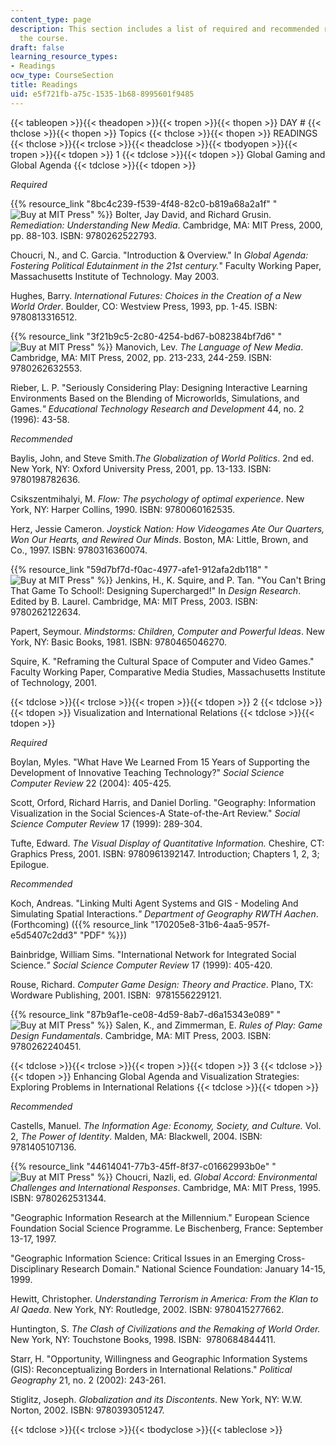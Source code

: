 ```yaml
---
content_type: page
description: This section includes a list of required and recommended readings for
  the course.
draft: false
learning_resource_types:
- Readings
ocw_type: CourseSection
title: Readings
uid: e5f721fb-a75c-1535-1b68-8995601f9485
---
```

{{< tableopen >}}{{< theadopen >}}{{< tropen >}}{{< thopen >}}
DAY #
{{< thclose >}}{{< thopen >}}
Topics
{{< thclose >}}{{< thopen >}}
READINGS
{{< thclose >}}{{< trclose >}}{{< theadclose >}}{{< tbodyopen >}}{{< tropen >}}{{< tdopen >}}
1
{{< tdclose >}}{{< tdopen >}}
Global Gaming and Global Agenda
{{< tdclose >}}{{< tdopen >}}

*Required*

{{% resource_link "8bc4c239-f539-4f48-82c0-b819a68a2a1f" "![Buy at MIT Press](/images/mp_logo.gif)" %}} Bolter, Jay David, and Richard Grusin. *Remediation: Understanding New Media*. Cambridge, MA: MIT Press, 2000, pp. 88-103. ISBN: 9780262522793.

Choucri, N., and C. Garcia. "Introduction & Overview." In *Global Agenda: Fostering Political Edutainment in the 21st century.*" Faculty Working Paper, Massachusetts Institute of Technology. May 2003.

Hughes, Barry. *International Futures:* *Choices in the Creation of a New World Order*. Boulder, CO: Westview Press, 1993, pp. 1-45. ISBN: 9780813316512.

{{% resource_link "3f21b9c5-2c80-4254-bd67-b082384bf7d6" "![Buy at MIT Press](/images/mp_logo.gif)" %}} Manovich, Lev. *The Language of New Media*. Cambridge, MA: MIT Press, 2002, pp. 213-233, 244-259. ISBN: 9780262632553.

Rieber, L. P. "Seriously Considering Play: Designing Interactive Learning Environments Based on the Blending of Microworlds, Simulations, and Games.*" Educational Technology Research and Development* 44, no. 2 (1996): 43-58.

*Recommended*

Baylis, John, and Steve Smith.*The Globalization of World Politics*. 2nd ed. New York, NY: Oxford University Press, 2001, pp. 13-133. ISBN: 9780198782636.

Csikszentmihalyi, M. *Flow: The psychology of optimal experience*. New York, NY: Harper Collins, 1990. ISBN: 9780060162535.

Herz, Jessie Cameron. *Joystick Nation: How Videogames Ate Our Quarters, Won Our Hearts, and Rewired Our Minds*. Boston, MA: Little, Brown, and Co., 1997. ISBN: 9780316360074.

{{% resource_link "59d7bf7d-f0ac-4977-afe1-912afa2db118" "![Buy at MIT Press](/images/mp_logo.gif)" %}} Jenkins, H., K. Squire, and P. Tan. "You Can't Bring That Game To School!: Designing Supercharged!" In *Design Research*. Edited by B. Laurel. Cambridge, MA: MIT Press, 2003. ISBN: 9780262122634.

Papert, Seymour. *Mindstorms: Children, Computer and Powerful Ideas*. New York, NY: Basic Books, 1981. ISBN: 9780465046270.

Squire, K. "Reframing the Cultural Space of Computer and Video Games." Faculty Working Paper, Comparative Media Studies, Massachusetts Institute of Technology, 2001.

{{< tdclose >}}{{< trclose >}}{{< tropen >}}{{< tdopen >}}
2
{{< tdclose >}}{{< tdopen >}}
Visualization and International Relations
{{< tdclose >}}{{< tdopen >}}

*Required*

Boylan, Myles. "What Have We Learned From 15 Years of Supporting the Development of Innovative Teaching Technology?" *Social Science Computer Review* 22 (2004): 405-425.

Scott, Orford, Richard Harris, and Daniel Dorling. "Geography: Information Visualization in the Social Sciences-A State-of-the-Art Review." *Social Science Computer Review* 17 (1999): 289-304.

Tufte, Edward. *The Visual Display of Quantitative Information.* Cheshire, CT: Graphics Press, 2001. ISBN: 9780961392147. Introduction; Chapters 1, 2, 3; Epilogue.

*Recommended*

Koch, Andreas. "Linking Multi Agent Systems and GIS - Modeling And Simulating Spatial Interactions.*" Department of Geography RWTH Aachen*. (Forthcoming) ({{% resource_link "170205e8-31b6-4aa5-957f-e5d5407c2dd3" "PDF" %}})

Bainbridge, William Sims. "International Network for Integrated Social Science.*" Social Science Computer Review* 17 (1999): 405-420.

Rouse, Richard. *Computer Game Design: Theory and Practice*. Plano, TX: Wordware Publishing, 2001. ISBN:  9781556229121.

{{% resource_link "87b9af1e-ce08-4d59-8ab7-d6a15343e089" "![Buy at MIT Press](/images/mp_logo.gif)" %}} Salen, K., and Zimmerman, E. *Rules of Play: Game Design Fundamentals*. Cambridge, MA: MIT Press, 2003. ISBN: 9780262240451.

{{< tdclose >}}{{< trclose >}}{{< tropen >}}{{< tdopen >}}
3
{{< tdclose >}}{{< tdopen >}}
Enhancing Global Agenda and Visualization Strategies: Exploring Problems in International Relations
{{< tdclose >}}{{< tdopen >}}

*Recommended*

Castells, Manuel. *The Information Age: Economy, Society, and Culture.* Vol. 2, *The Power of Identity*. Malden, MA: Blackwell, 2004. ISBN: 9781405107136.

{{% resource_link "44614041-77b3-45ff-8f37-c01662993b0e" "![Buy at MIT Press](/images/mp_logo.gif)" %}} Choucri, Nazli, ed. *Global Accord: Environmental Challenges and International Responses*. Cambridge, MA: MIT Press, 1995. ISBN: 9780262531344.

"Geographic Information Research at the Millennium." European Science Foundation Social Science Programme. Le Bischenberg, France: September 13-17, 1997.

"Geographic Information Science: Critical Issues in an Emerging Cross-Disciplinary Research Domain." National Science Foundation: January 14-15, 1999.

Hewitt, Christopher. *Understanding Terrorism in America: From the Klan to Al Qaeda*. New York, NY: Routledge, 2002. ISBN: 9780415277662.

Huntington, S. *The Clash of Civilizations and the Remaking of World Order.* New York, NY: Touchstone Books, 1998. ISBN:  9780684844411.

Starr, H. "Opportunity, Willingness and Geographic Information Systems (GIS): Reconceptualizing Borders in International Relations." *Political Geography* 21, no. 2 (2002): 243-261.

Stiglitz, Joseph. *Globalization and its Discontents*. New York, NY: W.W. Norton, 2002. ISBN: 9780393051247.

{{< tdclose >}}{{< trclose >}}{{< tbodyclose >}}{{< tableclose >}}